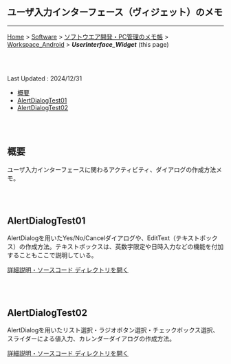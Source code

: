 ## ユーザ入力インターフェース（ヴィジェット）のメモ<!-- omit in toc -->

---
[Home](https://oasis3855.github.io/webpage/) > [Software](https://oasis3855.github.io/webpage/software/index.html) > [ソフトウエア開発・PC管理のメモ帳](https://oasis3855.github.io/webpage/software/software_server_memo.html) > [Workspace_Android](../README.md)  > ***UserInterface_Widget*** (this page)

<br />
<br />

Last Updated : 2024/12/31

- [概要](#概要)
- [AlertDialogTest01](#alertdialogtest01)
- [AlertDialogTest02](#alertdialogtest02)

<br />
<br />

## 概要

ユーザ入力インターフェースに関わるアクティビティ、ダイアログの作成方法メモ。

<br />
<br />

## AlertDialogTest01

AlertDialogを用いたYes/No/Cancelダイアログや、EditText（テキストボックス）の作成方法。テキストボックスは、英数字限定や日時入力などの機能を付加することもここで説明している。

[詳細説明・ソースコード ディレクトリを開く](./AlertDialogTest01/)

<br />
<br />

## AlertDialogTest02

AlertDialogを用いたリスト選択・ラジオボタン選択・チェックボックス選択、スライダーによる値入力、カレンダーダイアログの作成方法。

[詳細説明・ソースコード ディレクトリを開く](./AlertDialogTest02/)

<br />
<br />
